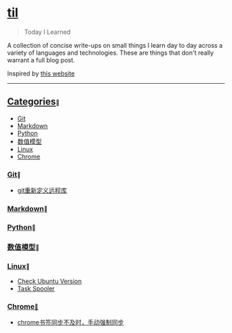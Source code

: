 # [til](https://github.com/cosplayeer/til/tree/main#til)
> Today I Learned

A collection of concise write-ups on small things I learn day to day across a variety of languages and technologies. These are things that don't really warrant a full blog post.  

Inspired by <u>[this website](https://github.com/jbranchaud/til)</u>


----
## [Categories](https://github.com/cosplayeer/til/tree/main#categories)<font size=2>🔗</font>

- <u>[Git](https://github.com/cosplayeer/til#git)</u>
- <u>[Markdown](https://github.com/cosplayeer/til#markdown)</u>
- <u>[Python](https://github.com/cosplayeer/til#python)</u>
- <u>[数值模型](https://github.com/cosplayeer/til#model)</u>
- <u>[Linux](https://github.com/cosplayeer/til#linux)</u>
- <u>[Chrome](https://github.com/cosplayeer/til#chrome)</u>

### [Git](https://github.com/cosplayeer/til/tree/main#git)<font size=2>🔗</font>
- [git重新定义远程库](https://github.com/cosplayeer/til/blob/main/git/git重新定义远程库.md)
  
### [Markdown](https://github.com/cosplayeer/til/tree/main#markdown)<font size=2>🔗</font>

### [Python](https://github.com/cosplayeer/til/tree/main#python)<font size=2>🔗</font>

### [数值模型](https://github.com/cosplayeer/til/tree/main#model)<font size=2>🔗</font>

### [Linux](https://github.com/cosplayeer/til/tree/main#linux)<font size=2>🔗</font>
- <u>[Check Ubuntu Version](https://github.com/cosplayeer/til/blob/main/linux/check-ubuntu-version.md)
- <u>[Task Spooler](https://github.com/cosplayeer/til/blob/main/linux/task-spooler.md)

### [Chrome](https://github.com/cosplayeer/til#chrome)<font size=2>🔗</font>
- [chrome书签同步不及时，手动强制同步](https://github.com/cosplayeer/til/blob/main/chrome/chrome书签同步不及时.md)